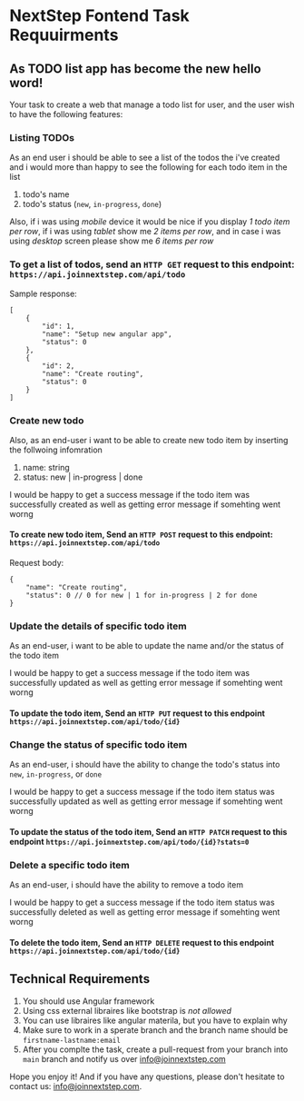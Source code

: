 # NextStep Fontend Task Requuirments

## As TODO list app has become the new hello word! 
Your task to create a web that manage a todo list for user, and the user wish to have the following features:

### Listing TODOs
As an end user i should be able to see a list of the todos the i've created and i would more than happy to see the following for each todo item in the list
1. todo's name
2. todo's status (`new`, `in-progress`, `done`)

Also, if i was using *mobile* device it would be nice if you display *1 todo item per row*, if i was using *tablet* show me *2 items per row*, and in case i was using *desktop* screen please show me *6 items per row* 

### To get a list of todos, send an `HTTP GET` request to this endpoint:  `https://api.joinnextstep.com/api/todo`
Sample response: 
```
[
    {
        "id": 1,
        "name": "Setup new angular app",
        "status": 0
    },
    {
        "id": 2,
        "name": "Create routing",
        "status": 0
    }
]
```

### Create new todo
Also, as an end-user i want to be able to create new todo item by inserting the follwoing infomration
1. name: string
2. status: new | in-progress | done

I would be happy to get a success message if the todo item was successfully created as well as getting error message if somehting went worng

#### To create new todo item, Send an `HTTP POST` request to this endpoint: `https://api.joinnextstep.com/api/todo`
Request body:
```
{
    "name": "Create routing",
    "status": 0 // 0 for new | 1 for in-progress | 2 for done
}
```


### Update the details of specific todo item
As an end-user, i want to be able to update the name and/or the status of the todo item

I would be happy to get a success message if the todo item was successfully updated as well as getting error message if somehting went worng
#### To update the todo item, Send an `HTTP PUT` request to this endpoint `https://api.joinnextstep.com/api/todo/{id}`



### Change the status of specific todo item
As an end-user, i should have the ability to change the todo's status into `new`, `in-progress`, or `done`

I would be happy to get a success message if the todo item status was successfully updated as well as getting error message if somehting went worng
#### To update the status of the todo item, Send an `HTTP PATCH` request to this endpoint `https://api.joinnextstep.com/api/todo/{id}?stats=0`



### Delete a specific todo item
As an end-user, i should have the ability to remove a todo item

I would be happy to get a success message if the todo item status was successfully deleted as well as getting error message if somehting went worng
#### To delete the todo item, Send an `HTTP DELETE` request to this endpoint `https://api.joinnextstep.com/api/todo/{id}`



## Technical Requirements
1. You should use Angular framework
2. Using css external libraires like bootstrap is *not allowed*
3. You can use libraires like angular materila, but you have to explain why
4. Make sure to work in a sperate branch and the branch name should be `firstname-lastname:email`
5. After you complte the task, create a pull-request from your branch into `main` branch and notify us over info@joinnextstep.com


Hope you enjoy it! And if you have any questions, please don't hesitate to contact us: info@joinnextstep.com.

 
